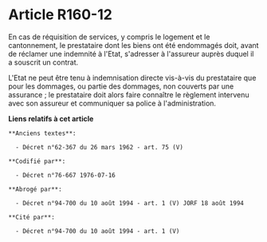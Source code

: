 # Article R160-12

En cas de réquisition de services, y compris le logement et le cantonnement, le prestataire dont les biens ont été endommagés
doit, avant de réclamer une indemnité à l'Etat, s'adresser à l'assureur auprès duquel il a souscrit un contrat.

L'Etat ne peut être tenu à indemnisation directe vis-à-vis du prestataire que pour les dommages, ou partie des dommages, non
couverts par une assurance ; le prestataire doit alors faire connaître le règlement intervenu avec son assureur et
communiquer sa police à l'administration.

**Liens relatifs à cet article**

	**Anciens textes**:

	  - Décret n°62-367 du 26 mars 1962 - art. 75 (V)

	**Codifié par**:

	  - Décret n°76-667 1976-07-16

	**Abrogé par**:

	  - Décret n°94-700 du 10 août 1994 - art. 1 (V) JORF 18 août 1994

	**Cité par**:

	  - Décret n°94-700 du 10 août 1994 - art. 1 (V)
